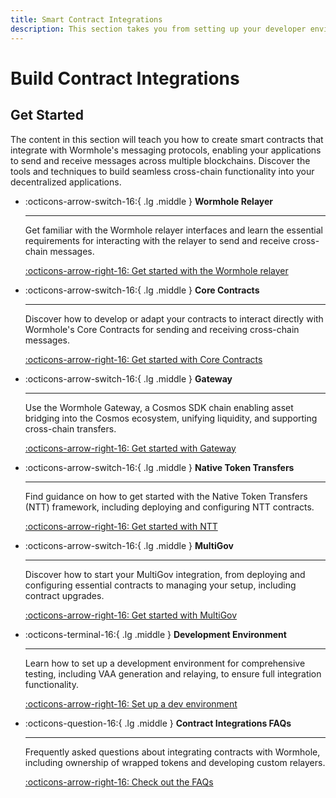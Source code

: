 ```yaml
---
title: Smart Contract Integrations
description: This section takes you from setting up your developer environment and configuring token transfers to deploying your custom multichain protocol. 
---
```


# Build Contract Integrations

## Get Started

The content in this section will teach you how to create smart contracts that integrate with Wormhole's messaging protocols, enabling your applications to send and receive messages across multiple blockchains. Discover the tools and techniques to build seamless cross-chain functionality into your decentralized applications.

<div class="grid cards" markdown>

-   :octicons-arrow-switch-16:{ .lg .middle } **Wormhole Relayer**

    ---

    Get familiar with the Wormhole relayer interfaces and learn the essential requirements for interacting with the relayer to send and receive cross-chain messages.

    [:octicons-arrow-right-16: Get started with the Wormhole relayer](/docs/build/contract-integrations/wormhole-relayers/)

-   :octicons-arrow-switch-16:{ .lg .middle } **Core Contracts**

    ---

    Discover how to develop or adapt your contracts to interact directly with Wormhole's Core Contracts for sending and receiving cross-chain messages.

    [:octicons-arrow-right-16: Get started with Core Contracts](/docs/build/contract-integrations/core-contracts/)

-   :octicons-arrow-switch-16:{ .lg .middle } **Gateway**

    ---

    Use the Wormhole Gateway, a Cosmos SDK chain enabling asset bridging into the Cosmos ecosystem, unifying liquidity, and supporting cross-chain transfers.

    [:octicons-arrow-right-16: Get started with Gateway](/docs/build/contract-integrations/gateway/)

-   :octicons-arrow-switch-16:{ .lg .middle } **Native Token Transfers**

    ---

    Find guidance on how to get started with the Native Token Transfers (NTT) framework, including deploying and configuring NTT contracts.

    [:octicons-arrow-right-16: Get started with NTT](/docs/build/contract-integrations/native-token-transfers/)

-   :octicons-arrow-switch-16:{ .lg .middle } **MultiGov**

    ---

    Discover how to start your MultiGov integration, from deploying and configuring essential contracts to managing your setup, including contract upgrades.

    [:octicons-arrow-right-16: Get started with MultiGov](/docs/build/contract-integrations/multigov/)

-   :octicons-terminal-16:{ .lg .middle } **Development Environment**

    ---

    Learn how to set up a development environment for comprehensive testing, including VAA generation and relaying, to ensure full integration functionality.

    [:octicons-arrow-right-16: Set up a dev environment](/docs/build/contract-integrations/dev-env/)

-   :octicons-question-16:{ .lg .middle } **Contract Integrations FAQs**

    ---

    Frequently asked questions about integrating contracts with Wormhole, including ownership of wrapped tokens and developing custom relayers.

    [:octicons-arrow-right-16: Check out the FAQs](/docs/build/contract-integrations/faqs/)

</div>
